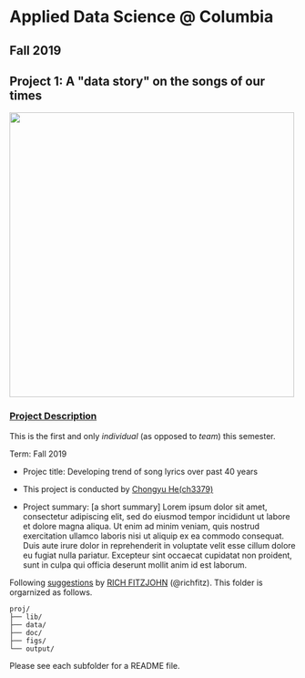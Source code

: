# Applied Data Science @ Columbia
## Fall 2019
## Project 1: A "data story" on the songs of our times

<img src="figs/title1.jpeg" width="500">

### [Project Description](doc/)
This is the first and only *individual* (as opposed to *team*) this semester. 

Term: Fall 2019

+ Projec title: Developing trend of song lyrics over past 40 years
+ This project is conducted by [Chongyu He(ch3379)](doc/)

+ Project summary: [a short summary] Lorem ipsum dolor sit amet, consectetur adipiscing elit, sed do eiusmod tempor incididunt ut labore et dolore magna aliqua. Ut enim ad minim veniam, quis nostrud exercitation ullamco laboris nisi ut aliquip ex ea commodo consequat. Duis aute irure dolor in reprehenderit in voluptate velit esse cillum dolore eu fugiat nulla pariatur. Excepteur sint occaecat cupidatat non proident, sunt in culpa qui officia deserunt mollit anim id est laborum.

Following [suggestions](http://nicercode.github.io/blog/2013-04-05-projects/) by [RICH FITZJOHN](http://nicercode.github.io/about/#Team) (@richfitz). This folder is orgarnized as follows.

```
proj/
├── lib/
├── data/
├── doc/
├── figs/
└── output/
```

Please see each subfolder for a README file.
